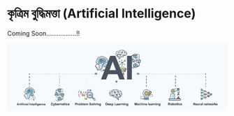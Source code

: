 # কৃত্রিম বুদ্ধিমত্তা \(Artificial Intelligence\)

Coming Soon.................!!

![](.gitbook/assets/blockruption-ai-300h.png)

